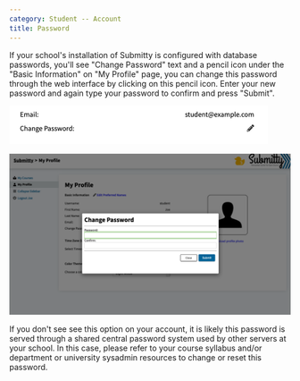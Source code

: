 ```yaml
---
category: Student -- Account
title: Password
---
```


If your school's installation of Submitty is configured with database
passwords, you'll see "Change Password" text and a pencil icon under the "Basic
Information" on "My Profile" page, you can change this password
through the web interface by clicking on this pencil icon. Enter your new
password and again type your password to confirm and press "Submit".

![](/images/student/ChangePasswordField.png)

![](/images/student/ChangePasswordForm.png)

If you don't see see this option on your account, it is likely this
password is served through a shared central password system used by
other servers at your school.  In this case, please refer to your
course syllabus and/or department or university sysadmin resources to
change or reset this password.

